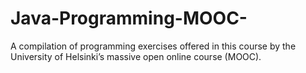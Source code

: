 # Java-Programming-MOOC-
A compilation of programming exercises offered in this course by the University of Helsinki’s massive open online course (MOOC).
